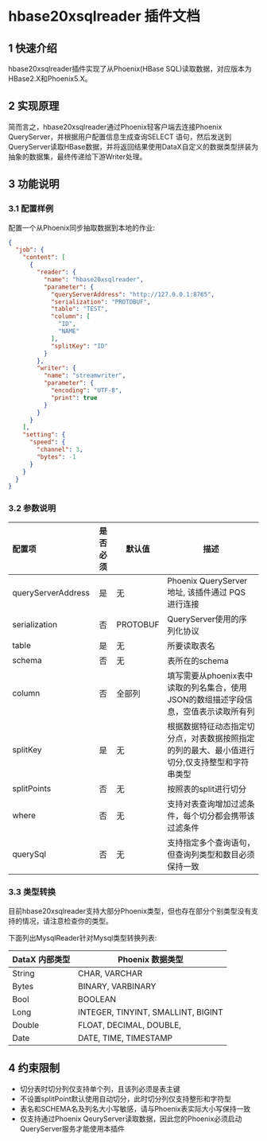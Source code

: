 # hbase20xsqlreader 插件文档

## 1 快速介绍

hbase20xsqlreader插件实现了从Phoenix(HBase SQL)读取数据，对应版本为HBase2.X和Phoenix5.X。

## 2 实现原理

简而言之，hbase20xsqlreader通过Phoenix轻客户端去连接Phoenix QueryServer，并根据用户配置信息生成查询SELECT 语句，然后发送到QueryServer读取HBase数据，并将返回结果使用DataX自定义的数据类型拼装为抽象的数据集，最终传递给下游Writer处理。

## 3 功能说明

### 3.1 配置样例

配置一个从Phoenix同步抽取数据到本地的作业:

```json
{
  "job": {
    "content": [
      {
        "reader": {
          "name": "hbase20xsqlreader",
          "parameter": {
            "queryServerAddress": "http://127.0.0.1:8765",
            "serialization": "PROTOBUF",
            "table": "TEST",
            "column": [
              "ID",
              "NAME"
            ],
            "splitKey": "ID"
          }
        },
        "writer": {
          "name": "streamwriter",
          "parameter": {
            "encoding": "UTF-8",
            "print": true
          }
        }
      }
    ],
    "setting": {
      "speed": {
        "channel": 3,
        "bytes": -1
      }
    }
  }
}
```

### 3.2 参数说明

| 配置项             | 是否必须 | 默认值   | 描述                                                                                          |
| :----------------- | :------: | -------- | --------------------------------------------------------------------------------------- |
| queryServerAddress |    是    | 无       | Phoenix QueryServer 地址, 该插件通过 PQS 进行连接                                             |
| serialization      |    否    | PROTOBUF | QueryServer使用的序列化协议                                                                   |
| table              |    是    | 无       | 所要读取表名                                                                                  |
| schema             |    否    | 无       | 表所在的schema                                                                                |
| column             |    否    | 全部列   | 填写需要从phoenix表中读取的列名集合，使用JSON的数组描述字段信息，空值表示读取所有列           |
| splitKey           |    是    | 无       | 根据数据特征动态指定切分点，对表数据按照指定的列的最大、最小值进行切分,仅支持整型和字符串类型 |
| splitPoints        |    否    | 无       | 按照表的split进行切分                                                                         |
| where              |    否    | 无       | 支持对表查询增加过滤条件，每个切分都会携带该过滤条件                                          |
| querySql           |    否    | 无       | 支持指定多个查询语句，但查询列类型和数目必须保持一致                                          |

### 3.3 类型转换

目前hbase20xsqlreader支持大部分Phoenix类型，但也存在部分个别类型没有支持的情况，请注意检查你的类型。

下面列出MysqlReader针对Mysql类型转换列表:

| DataX 内部类型 | Phoenix 数据类型                   |
| -------------- | ---------------------------------- |
| String         | CHAR, VARCHAR                      |
| Bytes          | BINARY, VARBINARY                  |
| Bool           | BOOLEAN                            |
| Long           | INTEGER, TINYINT, SMALLINT, BIGINT |
| Double         | FLOAT, DECIMAL, DOUBLE,            |
| Date           | DATE, TIME, TIMESTAMP              |

## 4 约束限制

- 切分表时切分列仅支持单个列，且该列必须是表主键
- 不设置splitPoint默认使用自动切分，此时切分列仅支持整形和字符型
- 表名和SCHEMA名及列名大小写敏感，请与Phoenix表实际大小写保持一致
- 仅支持通过Phoenix QeuryServer读取数据，因此您的Phoenix必须启动QueryServer服务才能使用本插件
